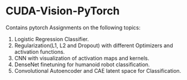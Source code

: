 # CUDA-Vision-PyTorch
Contains pytorch Assignments on the following topics:
1. Logistic Regression Classifier.
2. Regularization(L1, L2 and Dropout) with different Optimizers and activation functions.
3. CNN with visualization of activation maps and kernels.
4. DenseNet finetuning for humanoid robot classification.
5. Convolutional Autoencoder and CAE latent space for Classification.
